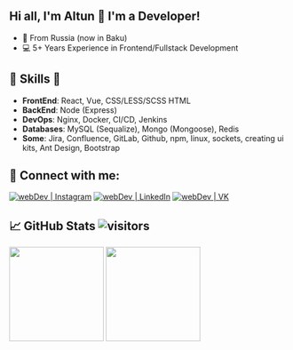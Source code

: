 ## Hi all, I'm Altun 👋 I'm a Developer!

- 📍 From Russia (now in Baku)
- 💻 5+ Years Experience in Frontend/Fullstack Development

## 🎉 Skills 🎉

- **FrontEnd**: React, Vue, CSS/LESS/SCSS HTML
- **BackEnd**: Node (Express)
- **DevOps**: Nginx, Docker, CI/CD, Jenkins
- **Databases**: MySQL (Sequalize), Mongo (Mongoose), Redis
- **Some**: Jira, Confluence, GitLab, Github, npm, linux, sockets, creating ui kits, Ant Design, Bootstrap

## 🤝 Connect with me:

[<img alt="webDev | Instagram" src="https://img.shields.io/badge/instagram-E4405F.svg?&style=for-the-badge&logo=instagram&logoColor=white" />][instagram]
[<img alt="webDev | LinkedIn" src="https://img.shields.io/badge/linkedin-0077B5.svg?&style=for-the-badge&logo=linkedin&logoColor=white" />][linkedin]
[<img alt="webDev | VK" src="https://img.shields.io/badge/vk-4680C2.svg?&style=for-the-badge&logo=vk&logoColor=white" />][vk]

## 📈 GitHub Stats ![visitors](https://visitor-badge.glitch.me/badge?page_id=matador96)

<div align="left">
  <img height="170em" src="https://github-readme-stats.vercel.app/api?username=matador96&layout=compact&show_icons=true&theme=white&icon_color=2a84ea&hide_border=true&bg_color=00000000&text_color=2a84ea" />
  <img height="170em" src="https://github-readme-stats.vercel.app/api/top-langs/?username=matador96&layout=compact&theme=white&icon_color=2a84ea&hide_border=true&bg_color=00000000&text_color=2a84ea" />
</div>

[instagram]: https://instagram.com/ismailovaltun
[linkedin]: https://linkedin.com/in/altun-ismailov-45a8141b6
[vk]: https://vk.com/mataplay
[resume]: https://matador96.github.io/resume/
